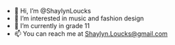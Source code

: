 - 👋 Hi, I’m @ShaylynLoucks
- 👀 I’m interested in music and fashion design
- 🌱 I’m currently in grade 11
- 📫 You can reach me at Shaylyn.Loucks@gmail.com
